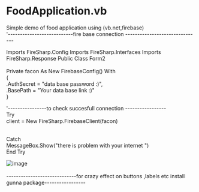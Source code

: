 # FoodApplication.vb
Simple demo of food application using (vb.net,firebase)<br>
'---------------------------fire base connection -------------------------------

Imports FireSharp.Config
Imports FireSharp.Interfaces
Imports FireSharp.Response
Public Class Form2
<br>
 <br>   Private facon As New FirebaseConfig() With
   <br>            {
 <br>              .AuthSecret = "data base password :)",
  <br>             .BasePath = "Your data base link :)"
   <br> }

   

  '----------------to check succesfull connection -----------------
   <br>     Try
   <br>         client = New FireSharp.FirebaseClient(facon)

   <br>     Catch
   <br>         MessageBox.Show("there is problem with your internet ")
   <br>     End Try

  
![image](https://user-images.githubusercontent.com/91798995/171521630-4a39e7d3-51e9-4829-8afa-4f06b1e7fab9.png)
<br>
<br>
-----------------------------for crazy effect on buttons ,labels etc install gunna package-----------------

